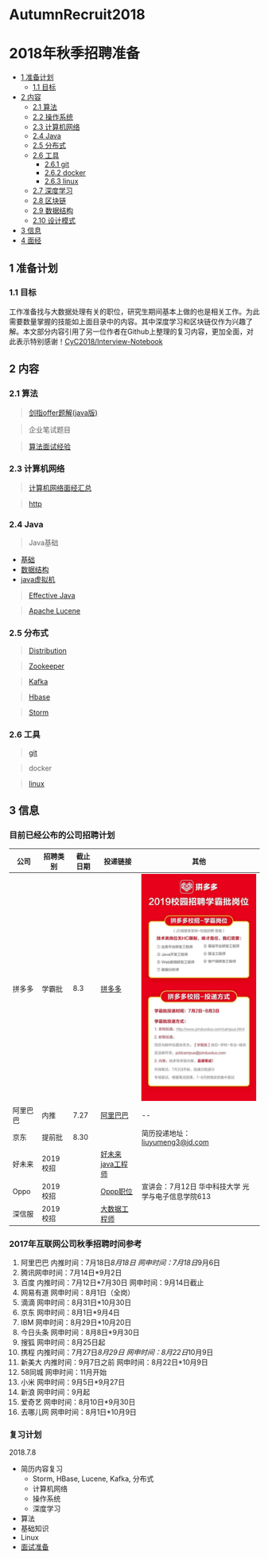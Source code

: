 # AutumnRecruit2018
# 2018年秋季招聘准备

* [1 准备计划](#1)
    * [1.1 目标](#1.1)
* [2 内容](#2内容)
    * [2.1 算法](#2.1)
    * [2.2 操作系统](#2.2)
    * [2.3 计算机网络](#2.3)
    * [2.4 Java](#2.4)
    * [2.5 分布式](#2.5)
    * [2.6 工具](#2.6)
        * [2.6.1 git](#2.6.1)
        * [2.6.2 docker](#2.6.2)  
        * [2.6.3 linux](#2.6.3)
    * [2.7 深度学习](#2.7)
    * [2.8 区块链](#2.8)
    * [2.9 数据结构](#2.9)
    * [2.10 设计模式](#2.10)
* [3 信息](#3)
* [4 面经](articles/interview.md)

## 1 准备计划
### 1.1 目标
工作准备找与大数据处理有关的职位，研究生期间基本上做的也是相关工作。为此需要数量掌握的技能如上面目录中的内容。其中深度学习和区块链仅作为兴趣了解。本文部分内容引用了另一位作者在Github上整理的复习内容，更加全面，对此表示特别感谢！[CyC2018/Interview-Notebook](https://github.com/CyC2018/Interview-Notebook)

## 2 内容
### 2.1 算法
> [剑指offer题解(java版)](articles/algorithm/剑指offer.md)

> 企业笔试题目

> [算法面试经验](articles/algorithm/interview.md)

### 2.3 计算机网络
> [计算机网络面经汇总](articles/network/interview.md)

> [http](articles/network/http.md)

### 2.4 Java
> Java基础

* [基础](articles/java/basic.md)
* [数据结构](articles/java/datastructure.md)
* [java虚拟机](articles/java/jvm.md)


> [Effective Java](articles/java/effectivejava.md)  

> [Apache Lucene](articles/lucene.md)

### 2.5 分布式
> [Distribution](articles/distribution.md)

> [Zookeeper](articles/Zookeeper.md)

> [Kafka](articles/Kafka.md)

> [Hbase](articles/Hbase.md)

> [Storm](articles/Storm.md)

### 2.6 工具
> [git](tools/git.md)

> docker 

> [linux](articles/linux/linux.md)



> 
## 3 信息

### 目前已经公布的公司招聘计划

公司 | 招聘类别 | 截止日期 | 投递链接 | 其他 
-- | -- | -- | -- | --
拼多多 | 学霸批 |  8.3 | [拼多多](https://mp.weixin.qq.com/s?__biz=MzI3MzQzMDEwNw==&mid=2247484279&idx=1&sn=ea88bdbcc4c2a7d063c6f13e2be2041f&chksm=eb222043dc55a955e42b1bbe07a1b7ef1fde0421f3873bd3fae1cfa872c505b6a4afbb59efcc&mpshare=1&scene=23&srcid=0702ucJuM0Mv4pxz5v56dNYL#rd) | <div align="center"><img src="resources/images/pinduoduo.jpg" width="300"></div>
阿里巴巴 | 内推 | 7.27 | [阿里巴巴](https://www.jianshu.com/p/50ec6fd13e9c?utm_campaign=hugo&utm_medium=reader_share&utm_content=note&utm_source=weixin-timeline&from=timeline&isappinstalled=0) | -- |
京东 | 提前批 | 8.30 |  | 简历投递地址：liuyumeng3@jd.com | 
好未来 | 2019校招 |  | [好未来java工程师](http://job.100tal.com/jobxq?jobId=510212779) | |
Oppo | 2019校招 | | [Oppp职位](http://oppotqp.zhaopin.com/) | 宣讲会：7月12日 华中科技大学 光学与电子信息学院613|
深信服 | 2019校招 | |[大数据工程师](http://hr.sangfor.com/graduate/graduate_position.html) | |


### 2017年互联网公司秋季招聘时间参考

1. 阿里巴巴 内推时间：7月18日*8月18日 网申时间：7月18日*9月6日
2. 腾讯网申时间：7月14日*9月2日
3. 百度 内推时间：7月12日*7月30日 网申时间：9月14日截止
4. 网易有道 网申时间：8月1日（全岗）
5. 滴滴 网申时间：8月31日*10月30日
6. 京东 网申时间：8月1日*9月4日
7. IBM 网申时间：8月29日*10月20日
8. 今日头条 网申时间：8月8日*9月30日
9. 搜狐 网申时间：8月25日起
10. 携程 内推时间：7月27日*8月29日 网申时间：8月22日*10月9日
11. 新美大 内推时间：9月7日之前 网申时间：8月22日*10月9日
12. 58同城 网申时间：11月开始
13. 小米 网申时间：9月5日*9月27日
14. 新浪 网申时间：9月起
15. 爱奇艺 网申时间：8月10日*9月30日
16. 去哪儿网 网申时间：8月1日*10月9日


### 复习计划

2018.7.8
* 简历内容复习
    * Storm, HBase, Lucene, Kafka, 分布式
    * 计算机网络
    * 操作系统
    * 深度学习
* 算法
* 基础知识
* Linux
* [面试准备](articles/prepare.md)

